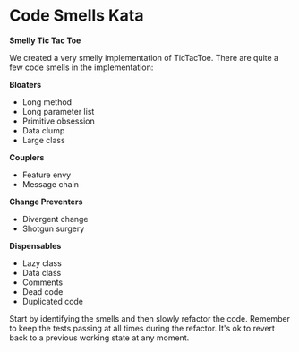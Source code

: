 # Code Smells Kata

**Smelly Tic Tac Toe**

We created a very smelly implementation of TicTacToe. There are quite a few code smells in the implementation: 

**Bloaters**
* Long method
* Long parameter list
* Primitive obsession
* Data clump
* Large class

**Couplers**
* Feature envy
* Message chain

**Change Preventers**
* Divergent change
* Shotgun surgery

**Dispensables**
* Lazy class
* Data class
* Comments
* Dead code
* Duplicated code

Start by identifying the smells and then slowly refactor the code. Remember to keep the tests passing at all times during the refactor. It's ok to revert back to a previous working state at any moment.
